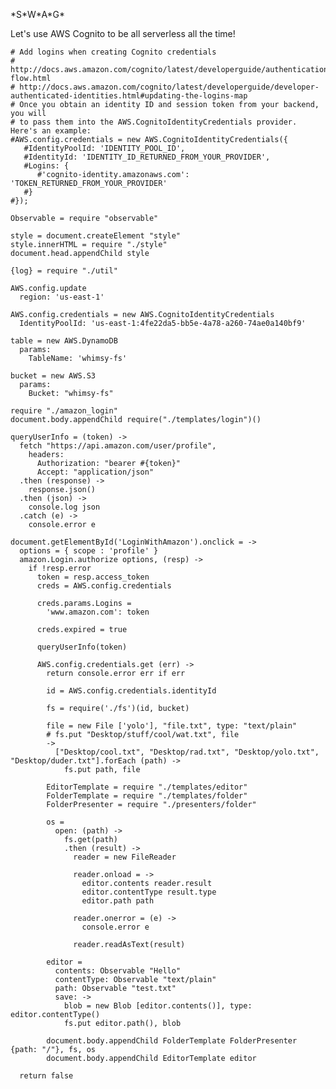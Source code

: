 \*S\*W\*A\*G\*

Let's use AWS Cognito to be all serverless all the time!

    # Add logins when creating Cognito credentials
    # http://docs.aws.amazon.com/cognito/latest/developerguide/authentication-flow.html
    # http://docs.aws.amazon.com/cognito/latest/developerguide/developer-authenticated-identities.html#updating-the-logins-map
    # Once you obtain an identity ID and session token from your backend, you will
    # to pass them into the AWS.CognitoIdentityCredentials provider. Here's an example:
    #AWS.config.credentials = new AWS.CognitoIdentityCredentials({
       #IdentityPoolId: 'IDENTITY_POOL_ID',
       #IdentityId: 'IDENTITY_ID_RETURNED_FROM_YOUR_PROVIDER',
       #Logins: {
          #'cognito-identity.amazonaws.com': 'TOKEN_RETURNED_FROM_YOUR_PROVIDER'
       #}
    #});

    Observable = require "observable"

    style = document.createElement "style"
    style.innerHTML = require "./style"
    document.head.appendChild style

    {log} = require "./util"

    AWS.config.update
      region: 'us-east-1'

    AWS.config.credentials = new AWS.CognitoIdentityCredentials
      IdentityPoolId: 'us-east-1:4fe22da5-bb5e-4a78-a260-74ae0a140bf9'

    table = new AWS.DynamoDB
      params:
        TableName: 'whimsy-fs'

    bucket = new AWS.S3
      params:
        Bucket: "whimsy-fs"

    require "./amazon_login"
    document.body.appendChild require("./templates/login")()

    queryUserInfo = (token) ->
      fetch "https://api.amazon.com/user/profile",
        headers:
          Authorization: "bearer #{token}"
          Accept: "application/json"
      .then (response) ->
        response.json()
      .then (json) ->
        console.log json
      .catch (e) ->
        console.error e

    document.getElementById('LoginWithAmazon').onclick = ->
      options = { scope : 'profile' }
      amazon.Login.authorize options, (resp) ->
        if !resp.error
          token = resp.access_token
          creds = AWS.config.credentials

          creds.params.Logins =
            'www.amazon.com': token

          creds.expired = true

          queryUserInfo(token)

          AWS.config.credentials.get (err) ->
            return console.error err if err

            id = AWS.config.credentials.identityId

            fs = require('./fs')(id, bucket)

            file = new File ['yolo'], "file.txt", type: "text/plain"
            # fs.put "Desktop/stuff/cool/wat.txt", file
            ->
              ["Desktop/cool.txt", "Desktop/rad.txt", "Desktop/yolo.txt", "Desktop/duder.txt"].forEach (path) ->
                fs.put path, file

            EditorTemplate = require "./templates/editor"
            FolderTemplate = require "./templates/folder"
            FolderPresenter = require "./presenters/folder"

            os =
              open: (path) ->
                fs.get(path)
                .then (result) ->
                  reader = new FileReader

                  reader.onload = ->
                    editor.contents reader.result
                    editor.contentType result.type
                    editor.path path

                  reader.onerror = (e) ->
                    console.error e

                  reader.readAsText(result)

            editor =
              contents: Observable "Hello"
              contentType: Observable "text/plain"
              path: Observable "test.txt"
              save: ->
                blob = new Blob [editor.contents()], type: editor.contentType()
                fs.put editor.path(), blob

            document.body.appendChild FolderTemplate FolderPresenter {path: "/"}, fs, os
            document.body.appendChild EditorTemplate editor

      return false
